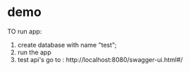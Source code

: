 # demo

TO run app:
1. create database with name "test";
2. run the app 
3.  test api's go to : http://localhost:8080/swagger-ui.html#/

